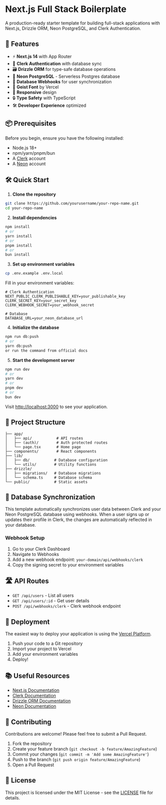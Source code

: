 # Next.js Full Stack Boilerplate

A production-ready starter template for building full-stack applications with Next.js, Drizzle ORM, Neon PostgreSQL, and Clerk Authentication.

## 🚀 Features

- ⚡️ **Next.js 14** with App Router
- 🔐 **Clerk Authentication** with database sync
- 🗃️ **Drizzle ORM** for type-safe database operations
- 🐘 **Neon PostgreSQL** - Serverless Postgres database
- 🔄 **Database Webhooks** for user synchronization
- 🎨 **Geist Font** by Vercel
- 📱 **Responsive** design
- 🔒 **Type Safety** with TypeScript
- 🛠️ **Developer Experience** optimized

## 📦 Prerequisites

Before you begin, ensure you have the following installed:
- Node.js 18+ 
- npm/yarn/pnpm/bun
- A [Clerk](https://clerk.dev) account
- A [Neon](https://neon.tech) account

## 🛠️ Quick Start

1. **Clone the repository**
```bash
git clone https://github.com/yourusername/your-repo-name.git
cd your-repo-name
```

2. **Install dependencies**
```bash
npm install
# or
yarn install
# or
pnpm install
# or
bun install
```

3. **Set up environment variables**
```bash
cp .env.example .env.local
```
Fill in your environment variables:
```env
# Clerk Authentication
NEXT_PUBLIC_CLERK_PUBLISHABLE_KEY=your_publishable_key
CLERK_SECRET_KEY=your_secret_key
CLERK_WEBHOOK_SECRET=your_webhook_secret

# Database
DATABASE_URL=your_neon_database_url
```

4. **Initialize the database**
```bash
npm run db:push
# or
yarn db:push
or run the command from official docs
```

5. **Start the development server**
```bash
npm run dev
# or
yarn dev
# or
pnpm dev
# or
bun dev
```

Visit [http://localhost:3000](http://localhost:3000) to see your application.

## 📁 Project Structure

```
├── app/
│   ├── api/           # API routes
│   ├── (auth)/        # Auth protected routes
│   └── page.tsx       # Home page
├── components/        # React components
├── lib/
│   ├── db/           # Database configuration
│   └── utils/        # Utility functions
├── drizzle/
│   ├── migrations/   # Database migrations
│   └── schema.ts     # Database schema
└── public/           # Static assets
```

## 🔄 Database Synchronization

This template automatically synchronizes user data between Clerk and your Neon PostgreSQL database using webhooks. When a user signs up or updates their profile in Clerk, the changes are automatically reflected in your database.

### Webhook Setup

1. Go to your Clerk Dashboard
2. Navigate to Webhooks
3. Add a new webhook endpoint: `your-domain/api/webhooks/clerk`
4. Copy the signing secret to your environment variables

## 🛣️ API Routes

- `GET /api/users` - List all users
- `GET /api/users/:id` - Get user details
- `POST /api/webhooks/clerk` - Clerk webhook endpoint

## 🚀 Deployment

The easiest way to deploy your application is using the [Vercel Platform](https://vercel.com/new).

1. Push your code to a Git repository
2. Import your project to Vercel
3. Add your environment variables
4. Deploy!

## 📚 Useful Resources

- [Next.js Documentation](https://nextjs.org/docs)
- [Clerk Documentation](https://clerk.dev/docs)
- [Drizzle ORM Documentation](https://orm.drizzle.team/docs/overview)
- [Neon Documentation](https://neon.tech/docs)

## 🤝 Contributing

Contributions are welcome! Please feel free to submit a Pull Request.

1. Fork the repository
2. Create your feature branch (`git checkout -b feature/AmazingFeature`)
3. Commit your changes (`git commit -m 'Add some AmazingFeature'`)
4. Push to the branch (`git push origin feature/AmazingFeature`)
5. Open a Pull Request

## 📄 License

This project is licensed under the MIT License - see the [LICENSE](LICENSE) file for details.
